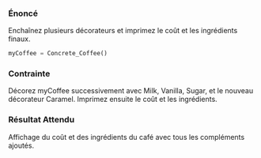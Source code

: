 ### Énoncé

Enchaînez plusieurs décorateurs et imprimez le coût et les ingrédients finaux.

```python
myCoffee = Concrete_Coffee()
```

### Contrainte

Décorez myCoffee successivement avec Milk, Vanilla, Sugar, et le nouveau décorateur Caramel. Imprimez ensuite le coût et les ingrédients.

### Résultat Attendu

Affichage du coût et des ingrédients du café avec tous les compléments ajoutés.